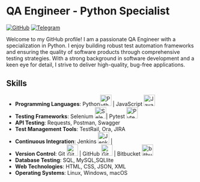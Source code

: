 # QA Engineer - Python Specialist

[![GitHub](https://img.shields.io/badge/GitHub-Follow-green.svg)](https://github.com/vladimirqw1221)
[![Telegram](https://img.shields.io/badge/Telegram-Connect-blue.svg)](https://t.me/valdimirshe)

Welcome to my GitHub profile! I am a passionate QA Engineer with a specialization in Python. I enjoy building robust test automation frameworks and ensuring the quality of software products through comprehensive testing strategies. With a strong background in software development and a keen eye for detail, I strive to deliver high-quality, bug-free applications.

## Skills
- **Programming Languages**: Python<img src="https://cdn.jsdelivr.net/gh/devicons/devicon/icons/python/python-original.svg" alt="Python" width="30" height="30"> | JavaScript
            <img src="https://cdn.jsdelivr.net/gh/devicons/devicon/icons/javascript/javascript-original.svg" alt="JavaScript" width="30" height="30"/>
- **Testing Frameworks**: Selenium
            <img src="https://cdn.jsdelivr.net/gh/devicons/devicon/icons/selenium/selenium-original.svg" alt="Selenium" width="30" height="30" />| Pytest
            <img src="https://cdn.jsdelivr.net/gh/devicons/devicon/icons/pytest/pytest-original-wordmark.svg" alt="Pytest" width="30" height="30"  />
- **API Testing**: Requests, Postman, Swagger
- **Test Management Tools**: TestRail, Ora, JIRA
- **Continuous Integration**: Jenkins
            <img src="https://cdn.jsdelivr.net/gh/devicons/devicon/icons/jenkins/jenkins-original.svg"  alt="Jenkins" width="30" height="30"/> |   
- **Version Control**: Git
            <img src="https://cdn.jsdelivr.net/gh/devicons/devicon/icons/git/git-original-wordmark.svg" alt="Git" width="30" 
            height="30" /> | GitHub
            <img src="https://cdn.jsdelivr.net/gh/devicons/devicon/icons/github/github-original-wordmark.svg" alt="Github" width="30" height="30" />  | Bitbucket
            <img src="https://cdn.jsdelivr.net/gh/devicons/devicon/icons/bitbucket/bitbucket-original-wordmark.svg" alt="bitbucket" width="30" height="30" />    
- **Database Testing**: SQL, MySQL,SQLlite
- **Web Technologies**: HTML, CSS, JSON, XML
- **Operating Systems**: Linux, Windows, macOS


          
<!--
**vladimirqw1221/vladimirqw1221** is a ✨ _special_ ✨ repository because its `README.md` (this file) appears on your GitHub profile.

Here are some ideas to get you started:

- 🔭 I’m currently working on ...
- 🌱 I’m currently learning ...
- 👯 I’m looking to collaborate on ...
- 🤔 I’m looking for help with ...
- 💬 Ask me about ...
- 📫 How to reach me: ...
- 😄 Pronouns: ...
- ⚡ Fun fact: ...
-->
